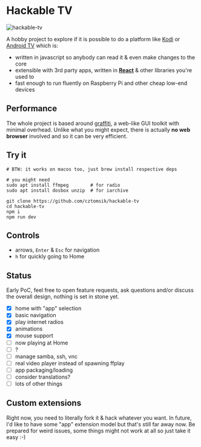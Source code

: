 # Hackable TV
![hackable-tv](https://user-images.githubusercontent.com/3526922/74057963-4ad47f00-49e5-11ea-9e0d-b39c98f5fe1b.gif)

A hobby project to explore if it is possible to do a platform like [Kodi](https://github.com/xbmc/xbmc) or [Android TV](https://en.wikipedia.org/wiki/Android_TV) which is:

  - written in javascript so anybody can read it & even make changes to the core
  - extensible with 3rd party apps, written in **[React](https://reactjs.org/)** & other libraries you're used to
  - fast enough to run fluently on Raspberry Pi and other cheap low-end devices

## Performance
The whole project is based around [graffiti](https://github.com/cztomsik/graffiti), a web-like GUI toolkit with minimal overhead. Unlike what you might expect, there is actually **no web browser** involved and so it can be very efficient.

## Try it
```
# BTW: it works on macos too, just brew install respective deps

# you might need
sudo apt install ffmpeg        # for radio
sudo apt install dosbox unzip  # for iarchive

git clone https://github.com/cztomsik/hackable-tv
cd hackable-tv
npm i
npm run dev
```

## Controls
- arrows, `Enter` & `Esc` for navigation
- `h` for quickly going to Home

## Status
Early PoC, feel free to open feature requests, ask questions and/or discuss the overall design, nothing is set in stone yet.

- [x] home with "app" selection
- [x] basic navigation
- [x] play internet radios
- [x] animations
- [x] mouse support
- [ ] now playing at Home
- [ ] ?
- [ ] manage samba, ssh, vnc
- [ ] real video player instead of spawning ffplay
- [ ] app packaging/loading
- [ ] consider translations?
- [ ] lots of other things

## Custom extensions
Right now, you need to literally fork it & hack whatever you want. In future, I'd like to have some "app" extension model but that's still far away now. Be prepared for weird issues, some things might not work at all so just take it easy :-)
